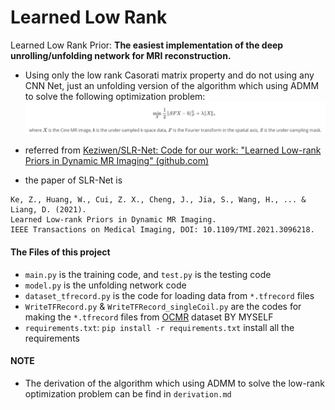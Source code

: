 # Learned Low Rank
 Learned Low Rank Prior: **The easiest implementation of the deep unrolling/unfolding network for MRI reconstruction.** 


* Using only the low rank Casorati matrix property and do not using any CNN Net, just an unfolding version of the algorithm which using ADMM to solve the following optimization problem: 
  ![pic1](./pics/pic1.png)

* referred from [Keziwen/SLR-Net: Code for our work: "Learned Low-rank Priors in Dynamic MR Imaging" (github.com)](https://github.com/Keziwen/SLR-Net)
* the paper of SLR-Net is

```
Ke, Z., Huang, W., Cui, Z. X., Cheng, J., Jia, S., Wang, H., ... & Liang, D. (2021). 
Learned Low-rank Priors in Dynamic MR Imaging. 
IEEE Transactions on Medical Imaging, DOI: 10.1109/TMI.2021.3096218.
```



#### The Files of this project

* `main.py` is the training code, and `test.py` is the testing code
* `model.py` is the unfolding network code
* `dataset_tfrecord.py` is the code for loading data from `*.tfrecord` files
* `WriteTFRecord.py` & `WriteTFRecord_singleCoil.py` are the codes for making the `*.tfrecord` files from [OCMR](https://ocmr.info/) dataset BY MYSELF
* `requirements.txt`: `pip install -r requirements.txt` install all the requirements

#### NOTE

* The derivation of the algorithm which using ADMM to solve the low-rank optimization problem can be find in `derivation.md` 
